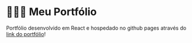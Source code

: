 # 👨🏽‍💻 Meu Portfólio
Portfólio desenvolvido em React e hospedado no github pages através do [link do portfólio](https://gabripalmyro.github.io/my-portfolio)!
